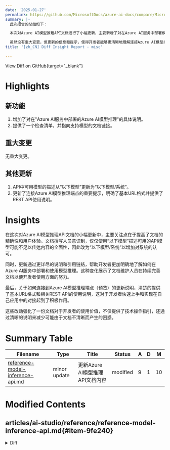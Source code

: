 ```yaml
---
date: '2025-01-27'
permalink: https://github.com/MicrosoftDocs/azure-ai-docs/compare/MicrosoftDocs:c67b444...MicrosoftDocs:9cc44af
summary: |-
  此次报告的总结如下：

  本次对Azure AI模型推理API文档进行了小幅更新，主要新增了对在Azure AI服务中部署模型推理的具体说明，并提供了检查清单和相关文档链接。此外，文档中描述可用模型的术语由“以下模型”更改为“以下模型/系统”，以增强对系统的识别度。

  虽然没有重大变更，但更新的信息和提示，使得开发者能够更清晰地理解连接Azure AI模型推理端点的基本URL格式及REST API的使用方法。这些改动旨在提升文档的准确性和用户体验，增强了其对开发者的使用价值。
title: '[zh_CN] Diff Insight Report - misc'

---
```


[View Diff on GitHub](https://github.com/MicrosoftDocs/azure-ai-docs/compare/MicrosoftDocs:c67b444...MicrosoftDocs:9cc44af){target="_blank"}

# Highlights

## 新功能
1. 增加了对在"Azure AI服务中部署的Azure AI模型推理"的具体说明。
2. 提供了一个检查清单，并指向支持模型的文档链接。

## 重大变更
无重大变更。

## 其他更新
1. API中可用模型的描述从“以下模型”更新为“以下模型/系统”。
2. 更新了连接Azure AI模型推理端点的重要提示，明确了基本URL格式并提供了REST API使用说明。

# Insights

在这次对Azure AI模型推理API文档的小幅更新中，主要关注点在于提高了文档的精确性和用户体验。文档撰写人员意识到，仅仅使用“以下模型”描述可用的API模型可能不足以传达内容的全面性，因此改为“以下模型/系统”以增加对系统的认可。

同时，更新通过更详尽的说明和引用链结，帮助开发者更加明确地了解如何在Azure AI服务中部署和使用模型推理。这种变化展示了文档维护人员在持续完善文档以便开发者使用方面的努力。

最后，关于如何连接到Azure AI模型推理端点（预览）的更新说明，清楚的提供了基本URL格式和相关REST API的使用说明，这对于开发者快速上手和实现在自己应用中的对接起到了积极作用。

这些改动强化了一份文档对于开发者的使用价值，不仅提供了技术操作指引，还通过清晰的说明来减少可能由于文档不清晰而产生的困惑。

# Summary Table
|  Filename  | Type |    Title    | Status | A  | D  | M  |
|------------|------|-------------|--------|----|----|----|
| [reference-model-inference-api.md](#item-9fe240) | minor update | 更新Azure AI模型推理API文档内容 | modified | 9 | 1 | 10 | 


# Modified Contents
## articles/ai-studio/reference/reference-model-inference-api.md{#item-9fe240}

<details>
<summary>Diff</summary>
````diff
@@ -36,7 +36,7 @@ Having a uniform way to consume foundational models allow developers to realize
 
 ## Availability
 
-The Azure AI Model Inference API is available in the following models:
+The Azure AI Model Inference API is available in the following models/systems:
 
 Models deployed to [serverless API endpoints](../how-to/deploy-models-serverless.md):
 
@@ -58,6 +58,11 @@ Models deployed to [managed inference](../concepts/deployments-overview.md):
 > * [Phi-3](../how-to/deploy-models-phi-3.md), and [Phi-4](../how-to/deploy-models-phi-4.md) family of models
 > * [Mistral](../how-to/deploy-models-mistral-open.md) and [Mixtral](../how-to/deploy-models-mistral-open.md?tabs=mistral-8x7B-instruct) family of models
 
+Models deployed to [Azure AI model inference in Azure AI Services](../../ai-foundry/model-inference/overview.md):
+
+> [!div class="checklist"]
+> * See [supported models](../../ai-foundry/model-inference/concepts/models.md).
+
 The API is compatible with Azure OpenAI model deployments.
 
 > [!NOTE]
@@ -81,6 +86,9 @@ The API indicates how developers can consume predictions for the following modal
 
 You can use streamlined inference clients in the language of your choice to consume predictions from models running the Azure AI model inference API.
 
+> [!IMPORTANT]
+> When working with the Azure AI model inference endpoint (preview), the base URL to connect to is of the form `https://<resource-name>.services.ai.azure.com/models`. Use this URL with the parameter `endpoint`. If using REST APIs, such is the base URL you have to append to the modality you want to consume. Read about [how to use the Azure AI model inference endpoint](../../ai-foundry/model-inference/how-to/inference.md).
+
 # [Python](#tab/python)
 
 Install the package `azure-ai-inference` using your package manager, like pip:
````
</details>

### Summary

```json
{
    "modification_type": "minor update",
    "modification_title": "更新Azure AI模型推理API文档内容"
}
```

### Explanation
此次代码差异涉及对Azure AI模型推理API文档的内容进行了小幅更新。主要修改点包括：

1. 将关于API可用模型的描述由“以下模型”更改为“以下模型/系统”，以更准确地描述内容。
2. 增加了对“在Azure AI服务中部署的Azure AI模型推理”的具体说明，并提供了一个检查清单，指向支持模型的文档链接。
3. 更新了关于如何与Azure AI模型推理端点（预览）连接的重要提示，明确了基本URL的格式，并提供了REST API的使用说明。

这些更改旨在提高文档的清晰度和可用性，使开发者能够更容易地理解和使用Azure的推理能力。



